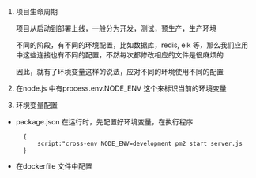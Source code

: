 1. 项目生命周期

   项目从启动到部署上线，一般分为开发，测试，预生产，生产环境
   
   不同的阶段，有不同的环境配置，比如数据库，redis, elk 等，那么我们应用中这些连接也有不同的配置，不然每次都修改相应的文件是很麻烦的

   因此，就有了环境变量这样的说法，应对不同的环境使用不同的配置

2.  在node.js 中有process.env.NODE_ENV 这个来标识当前的环境变量
   
3. 环境变量配置

+ package.json 在运行时，先配置好环境变量，在执行程序 
  
        {
            script:"cross-env NODE_ENV=development pm2 start server.js
        }
+ 在dockerfile 文件中配置